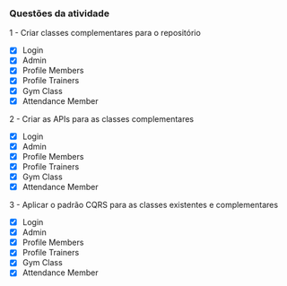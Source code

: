 ### Questões da atividade

1 - Criar classes complementares para o repositório

- [x] Login
- [x] Admin
- [x] Profile Members
- [x] Profile Trainers
- [x] Gym Class
- [x] Attendance Member

2 - Criar as APIs para as classes complementares

- [x] Login
- [x] Admin
- [x] Profile Members
- [x] Profile Trainers
- [x] Gym Class
- [x] Attendance Member

3 - Aplicar o padrão CQRS para as classes existentes e complementares

- [x] Login
- [x] Admin
- [x] Profile Members
- [x] Profile Trainers
- [x] Gym Class
- [x] Attendance Member